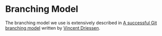 # Branching Model

The branching model we use is extensively described in [A successful Git branching model](https://nvie.com/posts/a-successful-git-branching-model/) written by [Vincent Driessen](https://twitter.com/nvie).
